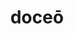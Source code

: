 ---
title: doceō
meaning: to teach
ch: six
pos: verb
inf: docēre
secondppstem: doc
infend: ēre
conjugation: second
derivatives: docile, doctrine
mt: yes
mt5thru7: yes
ss: yes
ss1: yes
---